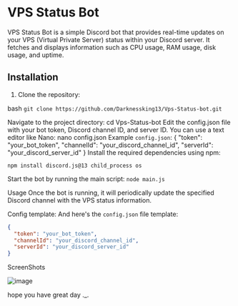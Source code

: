 # VPS Status Bot

VPS Status Bot is a simple Discord bot that provides real-time updates on your VPS (Virtual Private Server) status within your Discord server. It fetches and displays information such as CPU usage, RAM usage, disk usage, and uptime.

## Installation

1. Clone the repository:

bash
```git clone https://github.com/Darknessking13/Vps-Status-bot.git```

 Navigate to the project directory:
cd Vps-Status-bot
Edit the config.json file with your bot token, Discord channel ID, and server ID. You can use a text editor like Nano:
nano config.json
Example `config.json`:
{
  "token": "your_bot_token",
  "channelId": "your_discord_channel_id",
  "serverId": "your_discord_server_id"
}
Install the required dependencies using npm:

```npm install discord.js@13 child_process os```

Start the bot by running the main script:
```node main.js```

Usage
Once the bot is running, it will periodically update the specified Discord channel with the VPS status information.

Config template:
And here's the `config.json` file template:

```json
{
  "token": "your_bot_token",
  "channelId": "your_discord_channel_id",
  "serverId": "your_discord_server_id"
}
```

ScreenShots

![image](https://github.com/Darknessking13/Vps-Status-bot/assets/133841052/e1696b17-7969-48d0-8e80-9ae1ad01c625)

hope you have great day ._.
